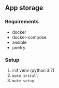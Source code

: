 ## App storage

### Requirements

- docker
- docker-compose
- ansible
- poetry

### Setup

1. init venv (python 3.7)
2. `make install`
3. `make setup`
